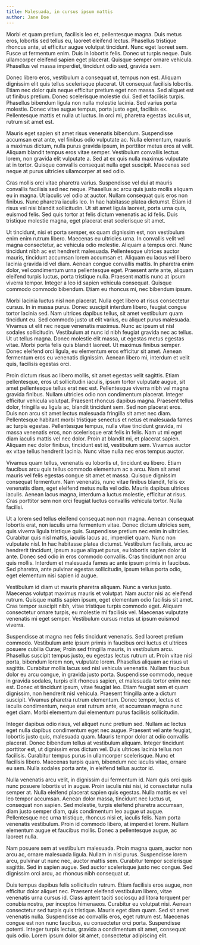 ```yaml
---
title: Malesuada, in cursus ipsum mattis
author: Jane Doe
---
```


Morbi et quam pretium, facilisis leo et, pellentesque magna. Duis metus eros, lobortis sed tellus eu, laoreet eleifend lectus. Phasellus tristique rhoncus ante, ut efficitur augue volutpat tincidunt. Nunc eget laoreet sem. Fusce ut fermentum enim. Duis in lobortis felis. Donec ut turpis neque. Duis ullamcorper eleifend sapien eget placerat. Quisque semper ornare vehicula. Phasellus vel massa imperdiet, tincidunt odio sed, gravida sem.

Donec libero eros, vestibulum a consequat ut, tempus non est. Aliquam dignissim elit quis tellus scelerisque placerat. Ut consequat facilisis lobortis. Etiam nec dolor quis neque efficitur pretium eget non massa. Sed aliquet est ut finibus pretium. Donec scelerisque molestie dui. Sed et facilisis turpis. Phasellus bibendum ligula non nulla molestie lacinia. Sed varius porta molestie. Donec vitae augue tempus, porta justo eget, facilisis ex. Pellentesque mattis et nulla ut luctus. In orci mi, pharetra egestas iaculis ut, rutrum sit amet est.

Mauris eget sapien sit amet risus venenatis bibendum. Suspendisse accumsan erat ante, vel finibus odio vulputate ac. Nulla elementum, mauris a maximus dictum, nulla purus gravida ipsum, in porttitor metus eros at velit. Aliquam blandit tempus eros vitae semper. Vestibulum convallis lectus lorem, non gravida elit vulputate a. Sed at ex quis nulla maximus vulputate at in tortor. Quisque convallis consequat nulla eget suscipit. Maecenas sed neque at purus ultricies ullamcorper at sed odio.

Cras mollis orci vitae pharetra varius. Suspendisse vel dui at mauris convallis facilisis sed nec neque. Phasellus ac arcu quis justo mollis aliquam eu in magna. Ut iaculis vel odio at auctor. Nullam consequat quis eros non finibus. Nunc pharetra iaculis leo. In hac habitasse platea dictumst. Etiam id risus vel nisi blandit sollicitudin. Ut sit amet ligula laoreet, porta urna quis, euismod felis. Sed quis tortor at felis dictum venenatis ac id felis. Duis tristique molestie magna, eget placerat erat scelerisque sit amet.

Ut tincidunt, nisi et porta semper, ex quam dignissim est, non vestibulum enim enim rutrum libero. Maecenas eu ultricies urna. In convallis velit vel magna consectetur, ac vehicula odio molestie. Aliquam a tempus orci. Nunc tincidunt nibh ac est hendrerit malesuada. Pellentesque ultrices auctor mauris, tincidunt accumsan lorem accumsan et. Aliquam eu lacus vel libero lacinia gravida id vel diam. Aenean congue convallis mattis. In pharetra enim dolor, vel condimentum urna pellentesque eget. Praesent ante ante, aliquam eleifend turpis luctus, porta tristique nulla. Praesent mattis nunc at ipsum viverra tempor. Integer a leo id sapien vehicula consequat. Quisque commodo commodo bibendum. Etiam eu rhoncus mi, nec bibendum ipsum.

Morbi lacinia luctus nisl non placerat. Nulla eget libero at risus consectetur cursus. In in massa purus. Donec suscipit interdum libero, feugiat congue tortor lacinia sed. Nam ultrices dapibus tellus, sit amet vestibulum quam tincidunt eu. Sed commodo justo ut elit varius, eu aliquet purus malesuada. Vivamus ut elit nec neque venenatis maximus. Nunc ac ipsum ut nisl sodales sollicitudin. Vestibulum at nunc id nibh feugiat gravida nec ac tellus. Ut ut tellus magna. Donec molestie elit massa, ut egestas metus egestas vitae. Morbi porta felis quis blandit laoreet. Ut maximus finibus semper. Donec eleifend orci ligula, eu elementum eros efficitur sit amet. Aenean fermentum eros eu venenatis dignissim. Aenean libero mi, interdum et velit quis, facilisis egestas orci.

Proin dictum risus ac libero mollis, sit amet egestas velit sagittis. Etiam pellentesque, eros ut sollicitudin iaculis, ipsum tortor vulputate augue, sit amet pellentesque tellus erat nec est. Pellentesque viverra nibh vel magna gravida finibus. Nullam ultricies odio non condimentum placerat. Integer efficitur vehicula volutpat. Praesent rhoncus dapibus magna. Praesent tellus dolor, fringilla eu ligula ac, blandit tincidunt sem. Sed non placerat eros. Duis non arcu sit amet lectus malesuada fringilla sit amet nec diam. Pellentesque habitant morbi tristique senectus et netus et malesuada fames ac turpis egestas. Pellentesque tempus, nulla vitae tincidunt gravida, mi massa venenatis eros, non scelerisque erat felis in felis. Nam ut mi eget diam iaculis mattis vel nec dolor. Proin at blandit mi, et placerat sapien. Aliquam nec dolor finibus, tincidunt est id, vestibulum sem. Vivamus auctor ex vitae tellus hendrerit lacinia. Nunc vitae nulla nec eros tempus auctor.

Vivamus quam tellus, venenatis eu lobortis ut, tincidunt eu libero. Etiam faucibus arcu quis tellus commodo elementum ac a arcu. Nam sit amet mauris vel felis egestas congue sit amet et massa. Quisque dignissim consequat fermentum. Nam venenatis, nunc vitae finibus blandit, felis ex venenatis diam, eget eleifend metus nulla vel odio. Mauris dapibus ultrices iaculis. Aenean lacus magna, interdum a luctus molestie, efficitur at risus. Cras porttitor sem non orci feugiat luctus convallis vehicula tortor. Nulla facilisi.

Ut a lorem sed tellus eleifend consequat non non magna. Aenean consequat lobortis erat, non iaculis urna fermentum vitae. Donec dictum ultricies sem, quis viverra ligula tristique quis. Suspendisse pretium nec enim in ultricies. Curabitur quis nisl mattis, iaculis lacus ac, imperdiet quam. Nunc non vulputate nisl. In hac habitasse platea dictumst. Vestibulum facilisis, arcu ac hendrerit tincidunt, ipsum augue aliquet purus, eu lobortis sapien dolor id ante. Donec sed odio in eros commodo convallis. Cras tincidunt non arcu quis mollis. Interdum et malesuada fames ac ante ipsum primis in faucibus. Sed pharetra, ante pulvinar egestas sollicitudin, ipsum tellus porta odio, eget elementum nisi sapien id augue.

Vestibulum id diam ut mauris pharetra aliquam. Nunc a varius justo. Maecenas volutpat maximus mauris et volutpat. Nam auctor nisi ac eleifend rutrum. Quisque mattis sapien ipsum, eget elementum odio facilisis sit amet. Cras tempor suscipit nibh, vitae tristique turpis commodo eget. Aliquam consectetur ornare turpis, eu molestie mi facilisis vel. Maecenas vulputate venenatis mi eget semper. Vestibulum cursus metus ut ipsum euismod viverra.

Suspendisse at magna nec felis tincidunt venenatis. Sed laoreet pretium commodo. Vestibulum ante ipsum primis in faucibus orci luctus et ultrices posuere cubilia Curae; Proin sed fringilla mauris, in vestibulum arcu. Phasellus suscipit tempus justo, eu egestas lectus rutrum ut. Proin vitae nisi porta, bibendum lorem non, vulputate lorem. Phasellus aliquam ac risus ut sagittis. Curabitur mollis lacus sed nisl vehicula venenatis. Nullam faucibus dolor eu arcu congue, in gravida justo porta. Suspendisse commodo, neque in gravida sodales, turpis elit rhoncus sapien, et malesuada tortor enim nec est. Donec et tincidunt ipsum, vitae feugiat leo. Etiam feugiat sem et quam dignissim, non hendrerit nisl vehicula. Praesent fringilla ante a dictum suscipit. Vivamus pharetra rutrum elementum. Donec tempor, lectus et iaculis condimentum, neque erat rutrum ante, et accumsan magna nunc eget diam. Morbi elementum dui elementum purus facilisis sollicitudin.

Integer dapibus odio risus, vel aliquet nunc pretium sed. Nullam ac lectus eget nulla dapibus condimentum eget nec augue. Praesent vel ante feugiat, lobortis justo quis, malesuada quam. Mauris tempor dolor at odio convallis placerat. Donec bibendum tellus at vestibulum aliquam. Integer tincidunt porttitor est, ut dignissim eros dictum vel. Duis ultrices lacinia tellus non facilisis. Curabitur tempus purus in ullamcorper scelerisque. Nunc et facilisis libero. Maecenas turpis quam, bibendum nec iaculis vitae, ornare eu sem. Nulla sodales porta ante, in eleifend tellus auctor id.

Nulla venenatis arcu velit, in dignissim dui fermentum id. Nam quis orci quis nunc posuere lobortis ut in augue. Proin iaculis nisi nisi, id consectetur nulla semper at. Nulla eleifend placerat sapien quis egestas. Nulla mattis ex vel leo tempor accumsan. Aenean dolor massa, tincidunt nec luctus ut, consequat non sapien. Sed molestie, turpis eleifend pharetra accumsan, diam justo semper diam, quis condimentum leo augue ut augue. Pellentesque nec urna tristique, rhoncus nisi et, iaculis felis. Nam porta venenatis vestibulum. Proin id commodo libero, at imperdiet lorem. Nullam elementum augue et faucibus mollis. Donec a pellentesque augue, ac laoreet nulla.

Nam posuere sem at vestibulum malesuada. Proin magna quam, auctor non arcu ac, ornare malesuada ligula. Nullam in nisi purus. Suspendisse lorem arcu, pulvinar ut nunc nec, auctor mattis sem. Curabitur tempor scelerisque sagittis. Sed in sapien augue. Sed auctor scelerisque justo nec congue. Sed dignissim orci arcu, ac rhoncus nibh consequat ut.

Duis tempus dapibus felis sollicitudin rutrum. Etiam facilisis eros augue, non efficitur dolor aliquet nec. Praesent eleifend vestibulum libero, vitae venenatis urna cursus id. Class aptent taciti sociosqu ad litora torquent per conubia nostra, per inceptos himenaeos. Curabitur eu volutpat nisi. Aenean consectetur sed turpis quis tristique. Mauris eget diam quam. Sed sit amet venenatis nulla. Suspendisse ac convallis eros, eget rutrum est. Maecenas congue est non nunc faucibus, eu consectetur orci porta. Suspendisse potenti. Integer turpis lectus, gravida a condimentum sit amet, consequat quis odio. Lorem ipsum dolor sit amet, consectetur adipiscing elit.
